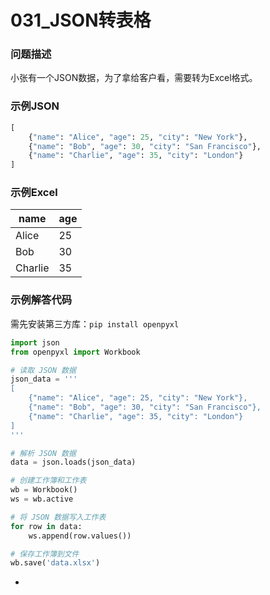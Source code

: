 # 031_JSON转表格

### 问题描述

小张有一个JSON数据，为了拿给客户看，需要转为Excel格式。

### 示例JSON

```python
[
	{"name": "Alice", "age": 25, "city": "New York"},
	{"name": "Bob", "age": 30, "city": "San Francisco"},
	{"name": "Charlie", "age": 35, "city": "London"}
]
```

### 示例Excel

| name | age |
| --- | --- |
| Alice | 25 |
| Bob | 30 |
| Charlie | 35 |

### 示例解答代码

需先安装第三方库：`pip install openpyxl`

```python
import json
from openpyxl import Workbook

# 读取 JSON 数据
json_data = '''
[
    {"name": "Alice", "age": 25, "city": "New York"},
    {"name": "Bob", "age": 30, "city": "San Francisco"},
    {"name": "Charlie", "age": 35, "city": "London"}
]
'''

# 解析 JSON 数据
data = json.loads(json_data)

# 创建工作簿和工作表
wb = Workbook()
ws = wb.active

# 将 JSON 数据写入工作表
for row in data:
    ws.append(row.values())

# 保存工作簿到文件
wb.save('data.xlsx')
```

-